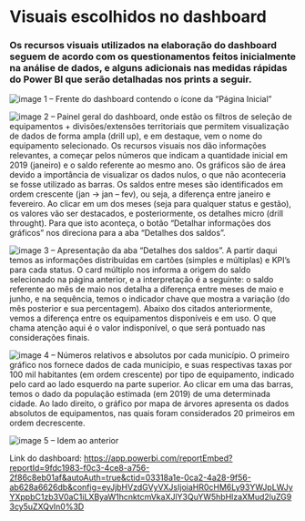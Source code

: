 # Visuais escolhidos no dashboard 


### Os recursos visuais utilizados na elaboração do dashboard seguem de acordo com os questionamentos feitos inicialmente na análise de dados, e alguns adicionais nas medidas rápidas do Power BI que serão detalhadas nos prints a seguir.


![image](https://user-images.githubusercontent.com/83841974/134684497-e00be616-dc82-4fcd-99b2-650d99741f1d.png) 
1 – Frente do dashboard contendo o ícone da “Página Inicial”

![image](https://user-images.githubusercontent.com/83841974/134684522-4c7edcf0-1103-4011-b904-efd7953523cf.png)
2 – Painel geral do dashboard, onde estão os filtros de seleção de equipamentos + divisões/extensões territoriais que permitem visualização de dados de forma ampla (drill up), e em destaque, vem o nome do equipamento selecionado. Os recursos visuais nos dão informações relevantes, a começar pelos números que indicam a quantidade inicial em 2019 (janeiro) e o saldo referente ao mesmo ano. Os gráficos são de área devido a importância de visualizar os dados nulos, o que não aconteceria se fosse utilizado as barras. Os saldos entre meses são identificados em ordem crescente (jan -> jan – fev), ou seja, a diferença entre janeiro e fevereiro. Ao clicar em um dos meses (seja para qualquer status e gestão), os valores vão ser destacados, e posteriormente, os detalhes micro (drill throught). Para que isto aconteça, o botão “Detalhar informações dos gráficos” nos direciona para a aba “Detalhes dos saldos”.

![image](https://user-images.githubusercontent.com/83841974/134684560-373fb796-dde7-4df9-8d3a-ffa4a456c541.png)
3 – Apresentação da aba “Detalhes dos saldos”. A partir daqui temos as informações distribuídas em cartões (simples e múltiplas) e KPI’s para cada status. O card múltiplo nos informa a origem do saldo selecionado na página anterior, e a interpretação é a seguinte: o saldo referente ao mês de maio nos detalha a diferença entre meses de maio e junho, e na sequência, temos o indicador chave que mostra a variação (do mês posterior e sua percentagem). Abaixo dos citados anteriormente, vemos a diferença entre os equipamentos disponíveis e em uso. O que chama atenção aqui é o valor indisponível, o que será pontuado nas considerações finais.

![image](https://user-images.githubusercontent.com/83841974/134684597-7f5e6f41-08ee-4285-8fa1-b2f7481f6d42.png)
4 – Números relativos e absolutos por cada município. O primeiro gráfico nos fornece dados de cada município, e suas respectivas taxas por 100 mil habitantes (em ordem crescente) por tipo de equipamento, indicado pelo card ao lado esquerdo na parte superior. Ao clicar em uma das barras, temos o dado da população estimada (em 2019) de uma determinada cidade. Ao lado direito, o gráfico por mapa de árvores apresenta os dados absolutos de equipamentos, nas quais foram considerados 20 primeiros em ordem decrescente.

![image](https://user-images.githubusercontent.com/83841974/134684625-89d17ca9-1a2d-4f07-98c1-37ccfb2a912b.png) 
5 – Idem ao anterior

Link do dashboard: https://app.powerbi.com/reportEmbed?reportId=9fdc1983-f0c3-4ce8-a756-2f86c8eb01af&autoAuth=true&ctid=03318a1e-0ca2-4a28-9f56-ab628a6626db&config=eyJjbHVzdGVyVXJsIjoiaHR0cHM6Ly93YWJpLWJyYXppbC1zb3V0aC1iLXByaW1hcnktcmVkaXJlY3QuYW5hbHlzaXMud2luZG93cy5uZXQvIn0%3D








